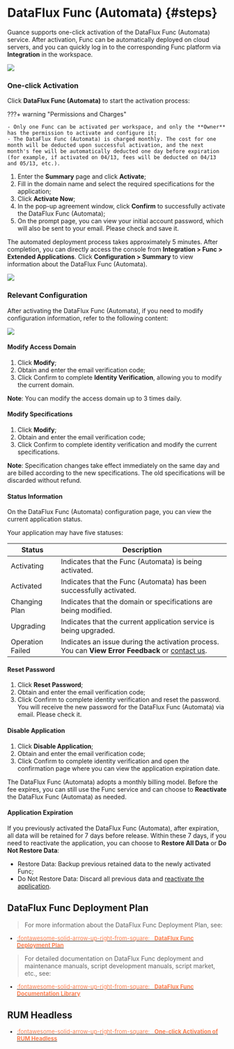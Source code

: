 # DataFlux Func (Automata) {#steps}

Guance supports one-click activation of the DataFlux Func (Automata) service. After activation, Func can be automatically deployed on cloud servers, and you can quickly log in to the corresponding Func platform via **Integration** in the workspace.

![](img/automata-1.png)

### One-click Activation

Click **DataFlux Func (Automata)** to start the activation process:

???+ warning "Permissions and Charges"

    - Only one Func can be activated per workspace, and only the **Owner** has the permission to activate and configure it;
    - The DataFlux Func (Automata) is charged monthly. The cost for one month will be deducted upon successful activation, and the next month's fee will be automatically deducted one day before expiration (for example, if activated on 04/13, fees will be deducted on 04/13 and 05/13, etc.).

1. Enter the **Summary** page and click **Activate**;
2. Fill in the domain name and select the required specifications for the application;
3. Click **Activate Now**;
4. In the pop-up agreement window, click **Confirm** to successfully activate the DataFlux Func (Automata);
5. On the prompt page, you can view your initial account password, which will also be sent to your email. Please check and save it.

The automated deployment process takes approximately 5 minutes. After completion, you can directly access the console from **Integration > Func > Extended Applications**. Click **Configuration > Summary** to view information about the DataFlux Func (Automata).

<!--
![](img/automata.png)
-->
![](img/automata-2.png)

### Relevant Configuration

After activating the DataFlux Func (Automata), if you need to modify configuration information, refer to the following content:

![](img/automata-3.png)

#### Modify Access Domain

1. Click **Modify**;
2. Obtain and enter the email verification code;
3. Click Confirm to complete **Identity Verification**, allowing you to modify the current domain.

**Note**: You can modify the access domain up to 3 times daily.

#### Modify Specifications

1. Click **Modify**;
2. Obtain and enter the email verification code;
3. Click Confirm to complete identity verification and modify the current specifications.

**Note**: Specification changes take effect immediately on the same day and are billed according to the new specifications. The old specifications will be discarded without refund.

#### Status Information

On the DataFlux Func (Automata) configuration page, you can view the current application status.

Your application may have five statuses:

| Status         | Description |
| --------------- | ----------- |
| Activating     | Indicates that the Func (Automata) is being activated. |
| Activated      | Indicates that the Func (Automata) has been successfully activated. |
| Changing Plan  | Indicates that the domain or specifications are being modified. |
| Upgrading      | Indicates that the current application service is being upgraded. |
| Operation Failed | Indicates an issue during the activation process. You can **View Error Feedback** or [contact us](https://www.guance.com/aboutUs/introduce#contact). |

#### Reset Password

1. Click **Reset Password**;
2. Obtain and enter the email verification code;
3. Click Confirm to complete identity verification and reset the password. You will receive the new password for the DataFlux Func (Automata) via email. Please check it.

#### Disable Application

1. Click **Disable Application**;
2. Obtain and enter the email verification code;
3. Click Confirm to complete identity verification and open the confirmation page where you can view the application expiration date.

The DataFlux Func (Automata) adopts a monthly billing model. Before the fee expires, you can still use the Func service and can choose to **Reactivate** the DataFlux Func (Automata) as needed.

#### Application Expiration

If you previously activated the DataFlux Func (Automata), after expiration, all data will be retained for 7 days before release. Within these 7 days, if you need to reactivate the application, you can choose to **Restore All Data** or **Do Not Restore Data**:

- Restore Data: Backup previous retained data to the newly activated Func;
- Do Not Restore Data: Discard all previous data and [reactivate the application](#steps).

## DataFlux Func Deployment Plan

> For more information about the DataFlux Func Deployment Plan, see:

<font size=2>

<div class="grid cards" markdown>

- [<font color="coral"> :fontawesome-solid-arrow-up-right-from-square: &nbsp; __DataFlux Func Deployment Plan__ </font>](https://func.guance.com/doc/maintenance-guide-requirement/)

</div>

</font>

> For detailed documentation on DataFlux Func deployment and maintenance manuals, script development manuals, script market, etc., see:

<font size=2>

<div class="grid cards" markdown>

- [<font color="coral"> :fontawesome-solid-arrow-up-right-from-square: &nbsp; __DataFlux Func Documentation Library__ </font>](https://func.guance.com/doc/)


</div>

</font>

## RUM Headless

<font size=2>

<div class="grid cards" markdown>

- [<font color="coral"> :fontawesome-solid-arrow-up-right-from-square: &nbsp; __One-click Activation of RUM Headless__ </font>](./headless.md)


</div>

</font>